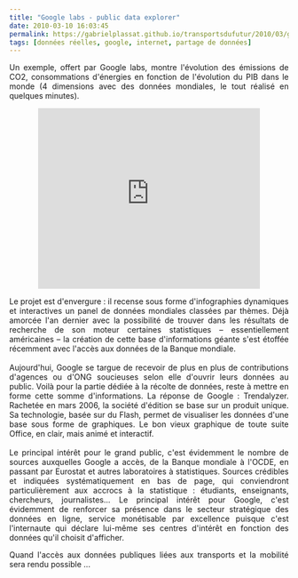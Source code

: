 ```yaml
---
title: "Google labs - public data explorer"
date: 2010-03-10 16:03:45
permalink: https://gabrielplassat.github.io/transportsdufutur/2010/03/google-labs-public-data-explorer.html
tags: [données réelles, google, internet, partage de données]
---
```


<p style="text-align: justify">Un exemple, offert par Google labs, montre l'évolution des émissions de CO2, consommations d'énergies en fonction de l'évolution du PIB dans le monde (4 dimensions avec des données mondiales, le tout réalisé en quelques minutes). </p> <p style="text-align: center"><iframe frameborder="0" height="325" marginheight="0" marginwidth="0" scrolling="no" src="http://www.google.com/publicdata/explore/embed?ds=d5bncppjof8f9_&ctype=b&met_y=en_atm_co2e_pc&scale_y=lin&ind_y=false&met_x=ny_gdp_mktp_cd&scale_x=lin&ind_x=false&met_s=eg_use_pcap_kg_oe&dimp_c=country:income_level&idim=country:FRA&ifdim=country&pit=-315619200000&hl=en_US&dl=en_US" width="400"></iframe></p> <p style="text-align: justify">Le projet est d'envergure : il recense sous forme d'infographies dynamiques et interactives un panel de données mondiales classées par thèmes. Déjà amorcée l'an dernier avec la possibilité de trouver dans les résultats de recherche de son moteur certaines statistiques – essentiellement américaines – la création de cette base d'informations géante s'est étoffée récemment avec l'accès aux données de la Banque mondiale.<br /><br />Aujourd'hui, Google se targue de recevoir de plus en plus de contributions d'agences ou d'ONG soucieuses selon elle d'ouvrir leurs données au public. Voilà pour la partie dédiée à la récolte de données, reste à mettre en forme cette somme d'informations. La réponse de Google : Trendalyzer. Rachetée en mars 2006, la société d'édition se base sur un produit unique. Sa technologie, basée sur du Flash, permet de visualiser les données d'une base sous forme de graphiques. Le bon vieux graphique de toute suite Office, en clair, mais animé et interactif.<br /><br />Le principal intérêt pour le grand public, c'est évidemment le nombre de sources auxquelles Google a accès, de la Banque mondiale à l'OCDE, en passant par Eurostat et autres laboratoires à statistiques. Sources crédibles et indiquées systématiquement en bas de page, qui conviendront particulièrement aux accrocs à la statistique : étudiants, enseignants, chercheurs, journalistes... Le principal intérêt pour Google, c'est évidemment de renforcer sa présence dans le secteur stratégique des données en ligne, service monétisable par excellence puisque c'est l'internaute qui déclare lui-même ses centres d'intérêt en fonction des données qu'il choisit d'afficher.</p> <p style="text-align: justify">Quand l'accès aux données publiques liées aux transports et la mobilité sera rendu possible ...</p>
